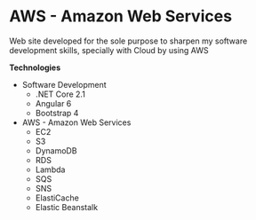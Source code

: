 
# AWS - Amazon Web Services
Web site developed for the sole purpose to sharpen my software development skills, specially with Cloud by using AWS 

**Technologies**

 - Software Development
	 - .NET Core 2.1
	 - Angular 6
	 - Bootstrap 4
 - AWS - Amazon Web Services
	 - EC2
	 - S3
 	 - DynamoDB
	 - RDS
	 - Lambda
	 - SQS
	 - SNS
	 - ElastiCache
	 - Elastic Beanstalk

